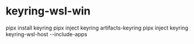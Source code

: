 # keyring-wsl-win
pipx install keyring
pipx inject keyring artifacts-keyring
pipx inject keyring keyring-wsl-host --include-apps